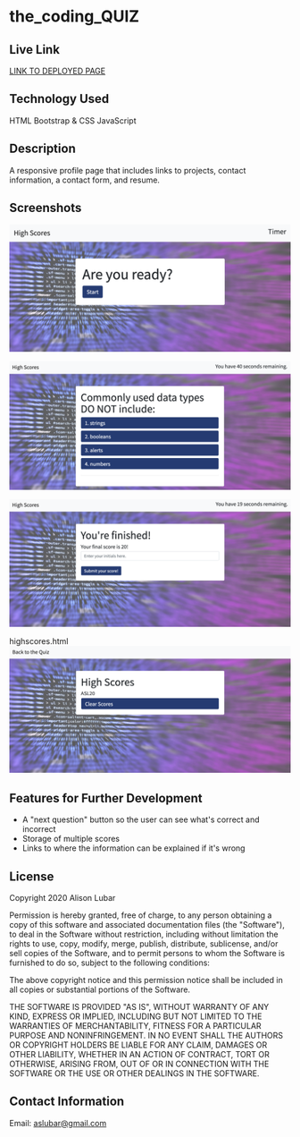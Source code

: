 # the_coding_QUIZ

## Live Link
[LINK TO DEPLOYED PAGE](https://theoriginalison.github.io/the-coding-QUIZ/)

## Technology Used
HTML
Bootstrap & CSS
JavaScript

## Description
A responsive profile page that includes links to projects, contact information, a contact form, and resume.

## Screenshots
![Screenshot of Start Page](./ReadMeImages/startquiz.png)

![Screenshot of Question](./ReadMeImages/question.png)

![Screenshot of Finished, Enter Scores Page](./ReadMeImages/finishedquiz.png)

highscores.html
![Screenshot of High Scores Page](./ReadMeImages/highscores.png)

## Features for Further Development

- A "next question" button so the user can see what's correct and incorrect
- Storage of multiple scores
- Links to where the information can be explained if it's wrong

## License

Copyright 2020 Alison Lubar

Permission is hereby granted, free of charge, to any person obtaining a copy of this software and associated documentation files (the "Software"), to deal in the Software without restriction, including without limitation the rights to use, copy, modify, merge, publish, distribute, sublicense, and/or sell copies of the Software, and to permit persons to whom the Software is furnished to do so, subject to the following conditions:

The above copyright notice and this permission notice shall be included in all copies or substantial portions of the Software.

THE SOFTWARE IS PROVIDED "AS IS", WITHOUT WARRANTY OF ANY KIND, EXPRESS OR IMPLIED, INCLUDING BUT NOT LIMITED TO THE WARRANTIES OF MERCHANTABILITY, FITNESS FOR A PARTICULAR PURPOSE AND NONINFRINGEMENT. IN NO EVENT SHALL THE AUTHORS OR COPYRIGHT HOLDERS BE LIABLE FOR ANY CLAIM, DAMAGES OR OTHER LIABILITY, WHETHER IN AN ACTION OF CONTRACT, TORT OR OTHERWISE, ARISING FROM, OUT OF OR IN CONNECTION WITH THE SOFTWARE OR THE USE OR OTHER DEALINGS IN THE SOFTWARE.

## Contact Information
Email: aslubar@gmail.com
